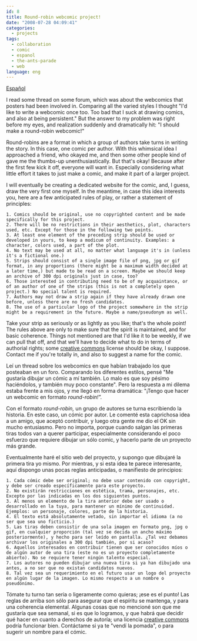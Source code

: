 ```yaml
---
id: 8
title: Round-robin webcomic project!
date: "2008-07-28 04:09:41"
categories:
  - projects
tags:
  - collaboration
  - comic
  - espanol
  - the-ants-parade
  - web
language: eng
---
```


[Español](/?p=8#language)

I read some thread on some forum, which was about the webcomics that posters had been involved in. Comparing all the varied styles I thought "I'd like to write a webcomic once too. Too bad that I suck at drawing comics, and also at being persistent." But the answer to my problem was right before my eyes, and realization suddenly and dramatically hit: "I should make a round-robin webcomic!"

Round-robins are a format in which a group of authors take turns in writing the story. In this case, one comic per author. With this whimsical idea I approached a friend, who okayed me, and then some other people kind of gave me the thumbs-up unenthusiastically. But that's okay! Because after the first few kick it off, everyone will want in. Especially considering what little effort it takes to just make a comic, and make it part of a larger project.

I will eventually be creating a dedicated website for the comic, and, I guess, draw the very first one myself. In the meantime, in case this idea interests you, here are a few anticipated rules of play, or rather a statement of principles:

    1. Comics should be original, use no copyrighted content and be made specifically for this project.
    2. There will be no restrictions in their aesthetics, plot, characters used, etc. Except for those in the following two points.
    3. At least one element of the preceding strip should be used or developed in yours, to keep a modicum of continuity. Examples: a character, colors used, a part of the plot.
    4. No text may be used at all, no matter what language it's in (unless it's a fictional one.)
    5. Strips should consist of a single image file of png, jpg or gif format, in any proportions (there might be a maximum width decided at a later time,) but made to be read on a screen. Maybe we should keep an archive of 300 dpi originals just in case, too?
    6. Those interested in contributing need to be of my acquaintance, or of an author of one of the strips (this is not a completely open project.) No special talent is required.
    7. Authors may not draw a strip again if they have already drawn one before, unless there are no fresh candidates.
    8. The use of a particular logo of the project somewhere in the strip might be a requirement in the future. Maybe a name/pseudonym as well.

Take your strip as seriously or as lightly as you like; that's the whole point! The rules above are only to make sure that the spirit is maintained, and for basic coherence. Things not mentioned are that I'd like it to be weekly, if we can pull that off, and that we'll have to decide what to do in terms of authorial rights; some [creative commons](http://creativecommons.org/) license should be okay, I suppose. Contact me if you're totally in, and also to suggest a name for the comic.

<!-- more -->

<language-break />

Leí un thread sobre los webcomics en que habían trabajado los que posteaban en un foro. Comparando los diferentes estilos, pensé "Me gustaría dibujar un cómic a mí también. Lo malo es que soy pésimo haciéndolos, y también muy poco constante". Pero la respuesta a mi dilema estaba frente a mis ojos, y me llegó en forma dramática: "¡Tengo que hacer un webcomic en formato _round-robin!"._

Con el formato _round-robin,_ un grupo de autores se turna escribiendo la historia. En este caso, un cómic por autor. Le comenté esta caprichosa idea a un amigo, que aceptó contribuir, y luego otra gente me dio el OK sin mucho entusiasmo. Pero no importa, porque cuando salgan las primeras tiras todos van a querer participar, especialmente considerando el poco esfuerzo que requiere dibujar un sólo comic, y hacerlo parte de un proyecto más grande.

Eventualmente haré el sitio web del proyecto, y supongo que dibujaré la primera tira yo mismo. Por mientras, y si esta idea te parece interesante, aquí dispongo unas pocas reglas anticipadas, o manifiesto de principios:

    1. Cada cómic debe ser original; no debe usar contenido con copyright, y debe ser creado específicamente para este proyecto.
    2. No existirán restricciones en estética, trama, personajes, etc. Excepto por las indicadas en los dos siguientes puntos.
    3. Al menos un elemento de la tira anterior debe ser usado o desarrollado en la tuya, para mantener un mínimo de continuidad. Ejemplos: un personaje, colores, parte de la historia.
    4. El texto está absolutamente vetado, sin importar el idioma (a no ser que sea uno ficticio.)
    5. Las tiras deben consistir de una sola imagen en formato png, jpg o gif, en cualquier proporción (tal vez se decida un ancho máximo posteriormente), y hecho para ser leído en pantalla. ¿Tal vez debamos archivar los originales a 300 dpi también, por si acaso?
    6. Aquellos interesados en contribuir tienen que ser conocidos míos o de algún autor de una tira (este no es un proyecto completamente abierto). No se requiere tener ningún talento especial.
    7. Los autores no pueden dibujar una nueva tira si ya han dibujado una antes, a no ser que no existan candidatos nuevos.
    8. Tal vez sea un requerimiento en el futuro usar un logo del proyecto en algún lugar de la imagen. Lo mismo respecto a un nombre o pseudónimo.

Tómate tu turno tan seria o ligeramente como quieras; ¡ese es el punto! Las reglas de arriba son sólo para asegurar que el espíritu se mantenga, y para una coherencia elemental. Algunas cosas que no mencioné son que me gustaría que sea semanal, si es que lo logramos, y que habrá que decidir qué hacer en cuanto a derechos de autoría; una licencia [creative commons](http://creativecommons.org/) podría funcionar bien. Contáctame si ya te "vendí la pomada", o para sugerir un nombre para el cómic.
